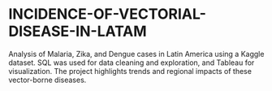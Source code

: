 # INCIDENCE-OF-VECTORIAL-DISEASE-IN-LATAM
Analysis of Malaria, Zika, and Dengue cases in Latin America using a Kaggle dataset. SQL was used for data cleaning and exploration, and Tableau for visualization. The project highlights trends and regional impacts of these vector-borne diseases.
